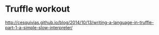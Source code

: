 # Truffle workout

http://cesquivias.github.io/blog/2014/10/13/writing-a-language-in-truffle-part-1-a-simple-slow-interpreter/

